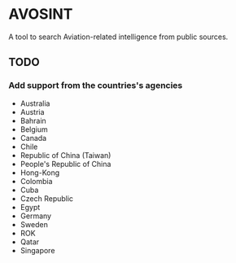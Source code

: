 # AVOSINT
A tool to search Aviation-related intelligence from public sources.

## TODO
### Add support from the countries's agencies
* Australia
* Austria
* Bahrain
* Belgium
* Canada
* Chile
* Republic of China (Taiwan)
* People's Republic of China
* Hong-Kong
* Colombia
* Cuba
* Czech Republic
* Egypt
* Germany
* Sweden
* ROK
* Qatar
* Singapore
